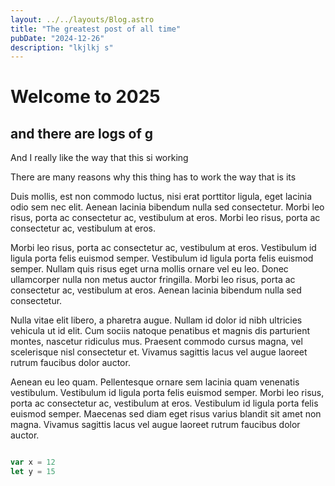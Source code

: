 ```yaml
---
layout: ../../layouts/Blog.astro
title: "The greatest post of all time"
pubDate: "2024-12-26"
description: "lkjlkj s"
---
```

# Welcome to 2025

## and there are logs of g


And I really like the way that this si working

There are many reasons why this thing has to work the way that is its


Duis mollis, est non commodo luctus, nisi erat porttitor ligula, eget lacinia odio sem nec elit. Aenean lacinia bibendum nulla sed consectetur. Morbi leo risus, porta ac consectetur ac, vestibulum at eros. Morbi leo risus, porta ac consectetur ac, vestibulum at eros.

Morbi leo risus, porta ac consectetur ac, vestibulum at eros. Vestibulum id ligula porta felis euismod semper. Vestibulum id ligula porta felis euismod semper. Nullam quis risus eget urna mollis ornare vel eu leo. Donec ullamcorper nulla non metus auctor fringilla. Morbi leo risus, porta ac consectetur ac, vestibulum at eros. Aenean lacinia bibendum nulla sed consectetur.

Nulla vitae elit libero, a pharetra augue. Nullam id dolor id nibh ultricies vehicula ut id elit. Cum sociis natoque penatibus et magnis dis parturient montes, nascetur ridiculus mus. Praesent commodo cursus magna, vel scelerisque nisl consectetur et. Vivamus sagittis lacus vel augue laoreet rutrum faucibus dolor auctor.

Aenean eu leo quam. Pellentesque ornare sem lacinia quam venenatis vestibulum. Vestibulum id ligula porta felis euismod semper. Morbi leo risus, porta ac consectetur ac, vestibulum at eros. Vestibulum id ligula porta felis euismod semper. Maecenas sed diam eget risus varius blandit sit amet non magna. Vivamus sagittis lacus vel augue laoreet rutrum faucibus dolor auctor.

```js

var x = 12
let y = 15

```


